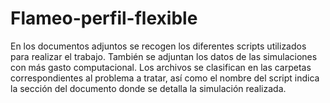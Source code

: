 # Flameo-perfil-flexible
En los documentos adjuntos se recogen los diferentes scripts utilizados para realizar el trabajo. También se adjuntan los datos de las simulaciones con más gasto computacional. Los archivos se clasifican en las carpetas correspondientes al problema a tratar, así como el nombre del script indica la sección del documento donde se detalla la simulación realizada.
